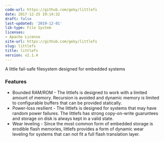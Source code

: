 ```yaml
---
code-url: https://github.com/geky/littlefs
date: 2017-12-25 19:14:32
draft: false
last-updated: '2019-12-01'
lib-type: File System
licenses:
- Apache License
site-url: https://github.com/geky/littlefs
slug: littlefs
title: littlefs
version: v2.1.4
---
```

A little fail-safe filesystem designed for embedded systems

<!--more-->

### Features
- Bounded RAM/ROM - The littlefs is designed to work with a limited amount of memory. Recursion is avoided and dynamic memory is limited to configurable buffers that can be provided statically.
- Power-loss resilient - The littlefs is designed for systems that may have random power failures. The littlefs has strong copy-on-write guaruntees and storage on disk is always kept in a valid state.
- Wear leveling - Since the most common form of embedded storage is erodible flash memories, littlefs provides a form of dynamic wear leveling for systems that can not fit a full flash translation layer.
